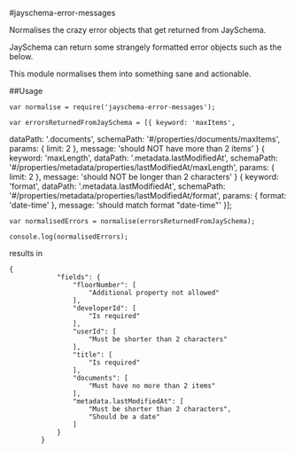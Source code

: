 #jayschema-error-messages

Normalises the crazy error objects that get returned from JaySchema.

JaySchema can return some strangely formatted error objects such as the below.

This module normalises them into something sane and actionable.

##Usage

    var normalise = require('jayschema-error-messages');

    var errorsReturnedFromJaySchema = [{ keyword: 'maxItems',
  dataPath: '.documents',
  schemaPath: '#/properties/documents/maxItems',
  params: { limit: 2 },
  message: 'should NOT have more than 2 items' }
{ keyword: 'maxLength',
  dataPath: '.metadata.lastModifiedAt',
  schemaPath: '#/properties/metadata/properties/lastModifiedAt/maxLength',
  params: { limit: 2 },
  message: 'should NOT be longer than 2 characters' }
{ keyword: 'format',
  dataPath: '.metadata.lastModifiedAt',
  schemaPath: '#/properties/metadata/properties/lastModifiedAt/format',
  params: { format: 'date-time' },
  message: 'should match format "date-time"' }];

    var normalisedErrors = normalise(errorsReturnedFromJaySchema);

    console.log(normalisedErrors);

results in

    {
                "fields": {
                    "floorNumber": [
                        "Additional property not allowed"
                    ],
                    "developerId": [
                        "Is required"
                    ],
                    "userId": [
                        "Must be shorter than 2 characters"
                    ],
                    "title": [
                        "Is required"
                    ],
                    "documents": [
                        "Must have no more than 2 items"
                    ],
                    "metadata.lastModifiedAt": [
                        "Must be shorter than 2 characters",
                        "Should be a date"
                    ]
                }
            }
